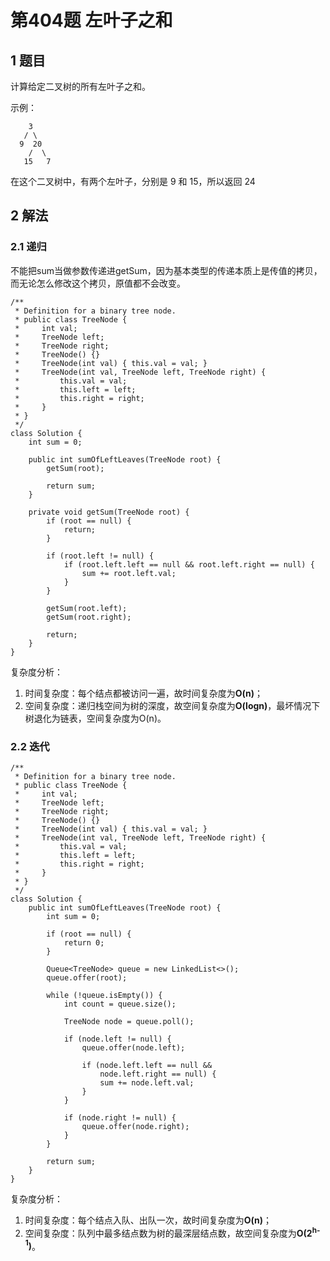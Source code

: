 # 第404题 左叶子之和

## 1 题目

计算给定二叉树的所有左叶子之和。

示例：

    	3
       / \
      9  20
        /  \
       15   7
在这个二叉树中，有两个左叶子，分别是 9 和 15，所以返回 24

## 2 解法

### 2.1 递归

不能把sum当做参数传递进getSum，因为基本类型的传递本质上是传值的拷贝，而无论怎么修改这个拷贝，原值都不会改变。

```
/**
 * Definition for a binary tree node.
 * public class TreeNode {
 *     int val;
 *     TreeNode left;
 *     TreeNode right;
 *     TreeNode() {}
 *     TreeNode(int val) { this.val = val; }
 *     TreeNode(int val, TreeNode left, TreeNode right) {
 *         this.val = val;
 *         this.left = left;
 *         this.right = right;
 *     }
 * }
 */
class Solution {
    int sum = 0;

    public int sumOfLeftLeaves(TreeNode root) {
        getSum(root);

        return sum;
    }

    private void getSum(TreeNode root) {
        if (root == null) {
            return;
        }

        if (root.left != null) {
            if (root.left.left == null && root.left.right == null) {
                sum += root.left.val;
            }
        }

        getSum(root.left);
        getSum(root.right);

        return;
    }
}
```

复杂度分析：

1. 时间复杂度：每个结点都被访问一遍，故时间复杂度为**O(n)**；
2. 空间复杂度：递归栈空间为树的深度，故空间复杂度为**O(logn)**，最坏情况下树退化为链表，空间复杂度为O(n)。

### 2.2 迭代

```
/**
 * Definition for a binary tree node.
 * public class TreeNode {
 *     int val;
 *     TreeNode left;
 *     TreeNode right;
 *     TreeNode() {}
 *     TreeNode(int val) { this.val = val; }
 *     TreeNode(int val, TreeNode left, TreeNode right) {
 *         this.val = val;
 *         this.left = left;
 *         this.right = right;
 *     }
 * }
 */
class Solution {
    public int sumOfLeftLeaves(TreeNode root) {
        int sum = 0;

        if (root == null) {
            return 0;
        }

        Queue<TreeNode> queue = new LinkedList<>();
        queue.offer(root);

        while (!queue.isEmpty()) {
            int count = queue.size();

            TreeNode node = queue.poll();

            if (node.left != null) {
                queue.offer(node.left);

                if (node.left.left == null && 
                    node.left.right == null) {
                    sum += node.left.val;
                }
            }

            if (node.right != null) {
                queue.offer(node.right);
            }
        }

        return sum;
    }
}
```

复杂度分析：

1. 时间复杂度：每个结点入队、出队一次，故时间复杂度为**O(n)**；
2. 空间复杂度：队列中最多结点数为树的最深层结点数，故空间复杂度为**O(2<sup>h-1</sup>)**。

